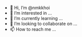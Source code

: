 - 👋 Hi, I’m @nmkkhoi
- 👀 I’m interested in ...
- 🌱 I’m currently learning ...
- 💞️ I’m looking to collaborate on ...
- 📫 How to reach me ...

<!---
nmkkhoi/nmkkhoi is a ✨ special ✨ repository because its `README.md` (this file) appears on your GitHub profile.
You can click the Preview link to take a look at your changes.
--->
